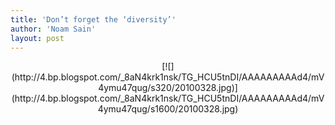 ```yaml
---
title: 'Don’t forget the ‘diversity’'
author: 'Noam Sain'
layout: post
---
```


<div style="clear: both; text-align: center;">[![](http://4.bp.blogspot.com/_8aN4krk1nsk/TG_HCU5tnDI/AAAAAAAAAd4/mV4ymu47qug/s320/20100328.jpg)](http://4.bp.blogspot.com/_8aN4krk1nsk/TG_HCU5tnDI/AAAAAAAAAd4/mV4ymu47qug/s1600/20100328.jpg)</div>